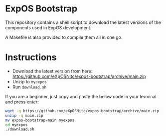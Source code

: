 # ExpOS Bootstrap

This repository contains a shell script to download the latest versions of the
components used in ExpOS development. 

A Makefile is also provided to compile them all in one go.

# Instructions

* Download the latest version from here: https://github.com/eXpOSNitc/expos-bootstrap/archive/main.zip
* Unzip to `myexpos`
* Run `download.sh`

If you are a beginner, just copy and paste the below code in your terminal and press enter:

```bash
wget -q https://github.com/eXpOSNitc/expos-bootstrap/archive/main.zip
unzip -q main.zip
mv expos-bootstrap-main myexpos
cd myexpos
./download.sh
```

